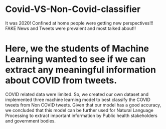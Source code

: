 # Covid-VS-Non-Covid-classifier

It was 2020! Confined at home people were getting new perspectives!!!
FAKE News and Tweets were prevalent and most talked about!! 
# Here, we the students of Machine Learning wanted to see if we can extract any meaningful information about COVID from tweets.
COVID related data were limited. So, we created our own dataset and implemented three machine learning model to best classify the COVID tweets from Non COVID tweets.
Given that our model has a good accuracy, we concluded that this model can be further used for Natural Language Processing to extract important information by Public health stakeholders and government bodies. 
